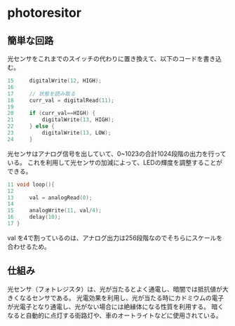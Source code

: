 # photoresitor 


## 簡単な回路

光センサをこれまでのスイッチの代わりに置き換えて、以下のコードを書き込む。

```cpp
15     digitalWrite(12, HIGH);
16 
17     // 状態を読み取る
18     curr_val = digitalRead(11);
19 
20     if (curr_val==HIGH) {
21         digitalWrite(13, HIGH);
22     } else {
23         digitalWrite(13, LOW);
24     }
```

光センサはアナログ信号を出していて、0~1023の合計1024段階の出力を行っている。
これを利用して光センサの加減によって、LEDの輝度を調整することができる。


```cpp
11 void loop(){
12 
13     val = analogRead(0);
14 
15     analogWrite(11, val/4);
16     delay(10);
17 }
```

val を4で割っているのは、アナログ出力は256段階なのでそちらにスケールを合わせるため。


## 仕組み

光センサ（フォトレジスタ）は、光が当たるとよく通電し、暗闇では抵抗値が大きくなるセンサである。
光電効果を利用し、光が当たる時にカドミウムの電子が光電子となり通電し、光がない場合には絶縁体になる性質を利用する。
暗くなると自動的に点灯する街路灯や、車のオートライトなどに使用されている。